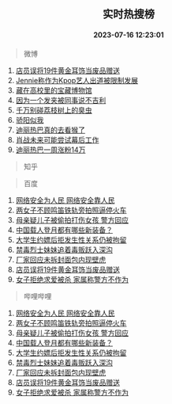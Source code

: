 <div align="center"><h2>实时热搜榜</h2><h4>2023-07-16 12:23:01</h4></div>

> 微博  

1. [店员误将19件黄金耳饰当废品赠送](https://s.weibo.com/weibo?q=%23%E5%BA%97%E5%91%98%E8%AF%AF%E5%B0%8619%E4%BB%B6%E9%BB%84%E9%87%91%E8%80%B3%E9%A5%B0%E5%BD%93%E5%BA%9F%E5%93%81%E8%B5%A0%E9%80%81%23&t=31&band_rank=1&Refer=top)<br />
2. [Jennie称作为Kpop艺人出道被限制发展](https://s.weibo.com/weibo?q=%23Jennie%E7%A7%B0%E4%BD%9C%E4%B8%BAKpop%E8%89%BA%E4%BA%BA%E5%87%BA%E9%81%93%E8%A2%AB%E9%99%90%E5%88%B6%E5%8F%91%E5%B1%95%23&t=31&band_rank=2&Refer=top)<br />
3. [藏在高校里的宝藏博物馆](https://s.weibo.com/weibo?q=%23%E8%97%8F%E5%9C%A8%E9%AB%98%E6%A0%A1%E9%87%8C%E7%9A%84%E5%AE%9D%E8%97%8F%E5%8D%9A%E7%89%A9%E9%A6%86%23&t=31&band_rank=3&Refer=top)<br />
4. [因为一个发夹被同事说不吉利](https://s.weibo.com/weibo?q=%23%E5%9B%A0%E4%B8%BA%E4%B8%80%E4%B8%AA%E5%8F%91%E5%A4%B9%E8%A2%AB%E5%90%8C%E4%BA%8B%E8%AF%B4%E4%B8%8D%E5%90%89%E5%88%A9%23&t=31&band_rank=4&Refer=top)<br />
5. [千万别碰荔枝树上的臭虫](https://s.weibo.com/weibo?q=%23%E5%8D%83%E4%B8%87%E5%88%AB%E7%A2%B0%E8%8D%94%E6%9E%9D%E6%A0%91%E4%B8%8A%E7%9A%84%E8%87%AD%E8%99%AB%23&t=31&band_rank=5&Refer=top)<br />
6. [骄阳似我](https://s.weibo.com/weibo?q=%E9%AA%84%E9%98%B3%E4%BC%BC%E6%88%91&t=31&band_rank=6&Refer=top)<br />
7. [迪丽热巴真的去看猴了](https://s.weibo.com/weibo?q=%23%E8%BF%AA%E4%B8%BD%E7%83%AD%E5%B7%B4%E7%9C%9F%E7%9A%84%E5%8E%BB%E7%9C%8B%E7%8C%B4%E4%BA%86%23&t=31&band_rank=7&Refer=top)<br />
8. [肖战未来可能尝试幕后工作](https://s.weibo.com/weibo?q=%23%E8%82%96%E6%88%98%E6%9C%AA%E6%9D%A5%E5%8F%AF%E8%83%BD%E5%B0%9D%E8%AF%95%E5%B9%95%E5%90%8E%E5%B7%A5%E4%BD%9C%23&t=31&band_rank=8&Refer=top)<br />
9. [迪丽热巴一周涨粉14万](https://s.weibo.com/weibo?q=%23%E8%BF%AA%E4%B8%BD%E7%83%AD%E5%B7%B4%E4%B8%80%E5%91%A8%E6%B6%A8%E7%B2%8914%E4%B8%87%23&t=31&band_rank=9&Refer=top)<br />

> 知乎  


> 百度  

1. [网络安全为人民 网络安全靠人民](https://www.baidu.com/s?wd=%E7%BD%91%E7%BB%9C%E5%AE%89%E5%85%A8%E4%B8%BA%E4%BA%BA%E6%B0%91+%E7%BD%91%E7%BB%9C%E5%AE%89%E5%85%A8%E9%9D%A0%E4%BA%BA%E6%B0%91&sa=fyb_news&rsv_dl=fyb_news)<br />
2. [两女子不顾鸣笛铁轨旁拍照逼停火车](https://www.baidu.com/s?wd=%E4%B8%A4%E5%A5%B3%E5%AD%90%E4%B8%8D%E9%A1%BE%E9%B8%A3%E7%AC%9B%E9%93%81%E8%BD%A8%E6%97%81%E6%8B%8D%E7%85%A7%E9%80%BC%E5%81%9C%E7%81%AB%E8%BD%A6&sa=fyb_news&rsv_dl=fyb_news)<br />
3. [母亲疑儿子被偷拍打伤女孩 警方回应](https://www.baidu.com/s?wd=%E6%AF%8D%E4%BA%B2%E7%96%91%E5%84%BF%E5%AD%90%E8%A2%AB%E5%81%B7%E6%8B%8D%E6%89%93%E4%BC%A4%E5%A5%B3%E5%AD%A9+%E8%AD%A6%E6%96%B9%E5%9B%9E%E5%BA%94&sa=fyb_news&rsv_dl=fyb_news)<br />
4. [中国载人登月都有哪些新装备？](https://www.baidu.com/s?wd=%E4%B8%AD%E5%9B%BD%E8%BD%BD%E4%BA%BA%E7%99%BB%E6%9C%88%E9%83%BD%E6%9C%89%E5%93%AA%E4%BA%9B%E6%96%B0%E8%A3%85%E5%A4%87%EF%BC%9F&sa=fyb_news&rsv_dl=fyb_news)<br />
5. [大学生约嫖后拒发生性关系仍被拘留](https://www.baidu.com/s?wd=%E5%A4%A7%E5%AD%A6%E7%94%9F%E7%BA%A6%E5%AB%96%E5%90%8E%E6%8B%92%E5%8F%91%E7%94%9F%E6%80%A7%E5%85%B3%E7%B3%BB%E4%BB%8D%E8%A2%AB%E6%8B%98%E7%95%99&sa=fyb_news&rsv_dl=fyb_news)<br />
6. [禁毒烈士妹妹追着毒贩跃入深沟](https://www.baidu.com/s?wd=%E7%A6%81%E6%AF%92%E7%83%88%E5%A3%AB%E5%A6%B9%E5%A6%B9%E8%BF%BD%E7%9D%80%E6%AF%92%E8%B4%A9%E8%B7%83%E5%85%A5%E6%B7%B1%E6%B2%9F&sa=fyb_news&rsv_dl=fyb_news)<br />
7. [厂家回应未拆封面包内现壁虎](https://www.baidu.com/s?wd=%E5%8E%82%E5%AE%B6%E5%9B%9E%E5%BA%94%E6%9C%AA%E6%8B%86%E5%B0%81%E9%9D%A2%E5%8C%85%E5%86%85%E7%8E%B0%E5%A3%81%E8%99%8E&sa=fyb_news&rsv_dl=fyb_news)<br />
8. [店员误将19件黄金耳饰当废品赠送](https://www.baidu.com/s?wd=%E5%BA%97%E5%91%98%E8%AF%AF%E5%B0%8619%E4%BB%B6%E9%BB%84%E9%87%91%E8%80%B3%E9%A5%B0%E5%BD%93%E5%BA%9F%E5%93%81%E8%B5%A0%E9%80%81&sa=fyb_news&rsv_dl=fyb_news)<br />
9. [女子拒绝求爱被杀 家属称警方不作为](https://www.baidu.com/s?wd=%E5%A5%B3%E5%AD%90%E6%8B%92%E7%BB%9D%E6%B1%82%E7%88%B1%E8%A2%AB%E6%9D%80+%E5%AE%B6%E5%B1%9E%E7%A7%B0%E8%AD%A6%E6%96%B9%E4%B8%8D%E4%BD%9C%E4%B8%BA&sa=fyb_news&rsv_dl=fyb_news)<br />

> 哔哩哔哩  

1. [网络安全为人民 网络安全靠人民](https://www.baidu.com/s?wd=%E7%BD%91%E7%BB%9C%E5%AE%89%E5%85%A8%E4%B8%BA%E4%BA%BA%E6%B0%91+%E7%BD%91%E7%BB%9C%E5%AE%89%E5%85%A8%E9%9D%A0%E4%BA%BA%E6%B0%91&sa=fyb_news&rsv_dl=fyb_news)<br />
2. [两女子不顾鸣笛铁轨旁拍照逼停火车](https://www.baidu.com/s?wd=%E4%B8%A4%E5%A5%B3%E5%AD%90%E4%B8%8D%E9%A1%BE%E9%B8%A3%E7%AC%9B%E9%93%81%E8%BD%A8%E6%97%81%E6%8B%8D%E7%85%A7%E9%80%BC%E5%81%9C%E7%81%AB%E8%BD%A6&sa=fyb_news&rsv_dl=fyb_news)<br />
3. [母亲疑儿子被偷拍打伤女孩 警方回应](https://www.baidu.com/s?wd=%E6%AF%8D%E4%BA%B2%E7%96%91%E5%84%BF%E5%AD%90%E8%A2%AB%E5%81%B7%E6%8B%8D%E6%89%93%E4%BC%A4%E5%A5%B3%E5%AD%A9+%E8%AD%A6%E6%96%B9%E5%9B%9E%E5%BA%94&sa=fyb_news&rsv_dl=fyb_news)<br />
4. [中国载人登月都有哪些新装备？](https://www.baidu.com/s?wd=%E4%B8%AD%E5%9B%BD%E8%BD%BD%E4%BA%BA%E7%99%BB%E6%9C%88%E9%83%BD%E6%9C%89%E5%93%AA%E4%BA%9B%E6%96%B0%E8%A3%85%E5%A4%87%EF%BC%9F&sa=fyb_news&rsv_dl=fyb_news)<br />
5. [大学生约嫖后拒发生性关系仍被拘留](https://www.baidu.com/s?wd=%E5%A4%A7%E5%AD%A6%E7%94%9F%E7%BA%A6%E5%AB%96%E5%90%8E%E6%8B%92%E5%8F%91%E7%94%9F%E6%80%A7%E5%85%B3%E7%B3%BB%E4%BB%8D%E8%A2%AB%E6%8B%98%E7%95%99&sa=fyb_news&rsv_dl=fyb_news)<br />
6. [禁毒烈士妹妹追着毒贩跃入深沟](https://www.baidu.com/s?wd=%E7%A6%81%E6%AF%92%E7%83%88%E5%A3%AB%E5%A6%B9%E5%A6%B9%E8%BF%BD%E7%9D%80%E6%AF%92%E8%B4%A9%E8%B7%83%E5%85%A5%E6%B7%B1%E6%B2%9F&sa=fyb_news&rsv_dl=fyb_news)<br />
7. [厂家回应未拆封面包内现壁虎](https://www.baidu.com/s?wd=%E5%8E%82%E5%AE%B6%E5%9B%9E%E5%BA%94%E6%9C%AA%E6%8B%86%E5%B0%81%E9%9D%A2%E5%8C%85%E5%86%85%E7%8E%B0%E5%A3%81%E8%99%8E&sa=fyb_news&rsv_dl=fyb_news)<br />
8. [店员误将19件黄金耳饰当废品赠送](https://www.baidu.com/s?wd=%E5%BA%97%E5%91%98%E8%AF%AF%E5%B0%8619%E4%BB%B6%E9%BB%84%E9%87%91%E8%80%B3%E9%A5%B0%E5%BD%93%E5%BA%9F%E5%93%81%E8%B5%A0%E9%80%81&sa=fyb_news&rsv_dl=fyb_news)<br />
9. [女子拒绝求爱被杀 家属称警方不作为](https://www.baidu.com/s?wd=%E5%A5%B3%E5%AD%90%E6%8B%92%E7%BB%9D%E6%B1%82%E7%88%B1%E8%A2%AB%E6%9D%80+%E5%AE%B6%E5%B1%9E%E7%A7%B0%E8%AD%A6%E6%96%B9%E4%B8%8D%E4%BD%9C%E4%B8%BA&sa=fyb_news&rsv_dl=fyb_news)<br />
